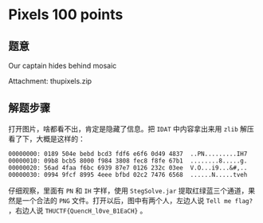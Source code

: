 Pixels 100 points
================

题意
-------------

Our captain hides behind mosaic

Attachment: thupixels.zip

解题步骤
-------------

打开图片，啥都看不出，肯定是隐藏了信息。把 `IDAT` 中内容拿出来用 `zlib` 解压看了下，大概是这样的：

```
00000000: 0189 504e bebd bcd3 fdf6 e6f6 0d49 4837  ..PN.........IH7
00000010: 09b8 bcb5 8000 f984 3808 fec8 f8fe 67b1  ........8.....g.
00000020: 56ad 4faa f6bc 6939 87e7 0126 232c 03ee  V.O...i9...&#,..
00000030: 0994 9fcf 8995 4eee bfbd 02c2 7476 6568  ......N.....tveh
```

仔细观察，里面有 `PN` 和 `IH` 字样，使用 `StegSolve.jar` 提取红绿蓝三个通道，果然是一个合法的 `PNG` 文件。打开以后，图中有两个人，左边人说 `Tell me flag?` ，右边人说 `THUCTF{QuencH_l0ve_B1EaCH}` 。

